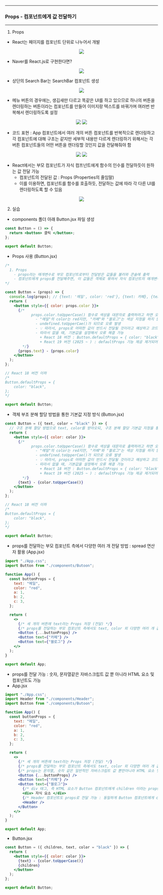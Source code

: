 -----
### Props - 컴포넌트에게 값 전달하기
-----
1. Props
  - React는 페이지를 컴포넌트 단위로 나누어서 개발
<div align="center">
<img src="https://github.com/user-attachments/assets/d2483a14-0bfd-410a-b74e-cf5c552426a0">
</div>

  - Naver를 React.js로 구현한다면?
<div align="center">
<img src="https://github.com/user-attachments/assets/4a62fbc9-ae50-41e4-9e00-bd6a02dbcac4">
</div>

  - 상단의 Search Bar는 SearchBar 컴포넌트 생성
<div align="center">
<img src="https://github.com/user-attachments/assets/76242bcf-a91b-4121-9c09-38a657b7ffad">
</div>

  - 메뉴 버튼의 경우에는, 생김새만 다르고 똑같은 UI를 하고 있으므로 하나의 버튼을 렌더링하는 버튼이라는 컴포넌트를 만들어 이미지랑 텍스트를 바꿔가며 여러번 반복해서 렌더링하도록 설정
<div align="center">
<img src="https://github.com/user-attachments/assets/8c1dfd52-a339-4411-b774-bdf27e117f84">
<img src="https://github.com/user-attachments/assets/65ab9cef-3dcb-4424-ae32-23ff9bcf6007">
</div>

  - 코드 표현 : App 컴포넌트에서 여러 개의 버튼 컴포넌트를 반복적으로 렌더링하고 각 컴포넌트에 대해 구조는 같지만 세부적 내용만 다르게 렌더링하기 위해서는 각 버튼 컴포넌트들의 어떤 버튼을 렌더링할 것인지 값을 전달해줘야 함
<div align="center">
<img src="https://github.com/user-attachments/assets/662c2b05-d999-4fd9-b55e-6f7cb44f321cd">
<img src="https://github.com/user-attachments/assets/b6ef9927-deff-4da5-9da3-73dbb749e0f5">
</div>

  - React에서는 부모 컴포넌트가 자식 컴프넌트에게 함수의 인수를 전달하듯이 원하는 값 전달 가능
    + 컴포넌트의 전달된 값 : Props (Properties의 줄임말)
    + 이를 이용하면, 컴포넌트를 함수를 호출하듯, 전달하는 값에 따라 각 다른 UI를 렌더링하도록 할 수 있음
<div align="center">
<img src="https://github.com/user-attachments/assets/6f646885-fe82-48a0-b88a-f06321c3c720">
</div>

2. 실습
  - components 폴더 아래 Button.jsx 파일 생성
```jsx
const Button = () => {
  return <button> 클릭 </button>;
};

export default Button;
```

  - Props 사용 (Button.jsx)
```jsx
/*
  1. Props
    - props라는 매개변수로 부모 컴포넌트로부터 전달받은 값들을 불러와 콘솔에 출력
    - 컴포넌트에게 props를 전달해주면, 이 값들은 객체로 묶여서 자식 컴포넌트의 매개변수로 제공
*/

const Button = (props) => {
  console.log(props); // {text: '메일', color: 'red'}, {text: 카페}, {text: '블로그'} 객체 형태로 저장되어 출력
  return (
    <button style={{ color: props.color }}>
      {/* 
            props.color.toUpperCase() 함수로 색상을 대문자로 출력하려고 하면 오류 발생
              - "메일"의 color는 red지만, "카페"와 "블로그"는 색상 지정을 하지 않았으므로 undefined
              - undefined.toUpperCae()가 되므로 오류 발생
              - 💡 따라서, props로 어떠한 값이 반드시 전달될 것이라고 예상하고 코드 작성은 위험
              - 따라서 없을 때, 기본값을 설정해서 오류 해결 가능 
                + React 18 버전 : Button.defaultProps = { color: "black", }; 같이 기본값 설정 가능
                + React 19 버전 (2025 ~ ) : defaultProps 기능 제공 제거되어, props를 구조 분해 할당 문법을 통해 받아와, 구조분해할당의 기본값을 이용하는 방식 사용
        */}
      {props.text} - {props.color}
    </button>
  );
};

// React 18 버전 이하
/*
Button.defaultProps = {
    color: "black",
};
*/

export default Button;
```

  - 객체 부조 분해 할당 방법을 통한 기본값 지정 방식 (Button.jsx)
```jsx
const Button = ({ text, color = "black" }) => {
  // 구조 분해 할당 방법으로 text, color를 받아오되, 구조 분해 할당 기본값 지정을 통해 color="black"으로 기본값 지정
  return (
    <button style={{ color: color }}>
      {/* 
            props.color.toUpperCase() 함수로 색상을 대문자로 출력하려고 하면 오류 발생
              - "메일"의 color는 red지만, "카페"와 "블로그"는 색상 지정을 하지 않았으므로 undefined
              - undefined.toUpperCae()가 되므로 오류 발생
              - 💡 따라서, props로 어떠한 값이 반드시 전달될 것이라고 예상하고 코드 작성은 위험
              - 따라서 없을 때, 기본값을 설정해서 오류 해결 가능 
                + React 18 버전 : Button.defaultProps = { color: "black", }; 같이 기본값 설정 가능
                + React 19 버전 (2025 ~ ) : defaultProps 기능 제공 제거되어, props를 구조 분해 할당 문법을 통해 받아와, 구조분해할당의 기본값을 이용하는 방식 사용
        */}
      {text} - {color.toUpperCase()}
    </button>
  );
};

// React 18 버전 이하
/*
Button.defaultProps = {
    color: "black",
};
*/

export default Button;
```

  - props를 전달하는 부모 컴포넌트 측에서 다양한 여러 개 전달 방법 : spread 연산자 활용 (App.jsx)
```jsx
import "./App.css";
import Button from "./components/Butoon";

function App() {
  const buttonProps = {
    text: "메일",
    color: "red",
    a: 1,
    b: 2,
    c: 3,
  };

  return (
    <>
      {/* 세 개의 버튼에 text라는 Props 저장 (전달) */}
      {/* props를 전달하는 부모 컴포넌트 측에서도 text, color 외 다양한 여러 개 값을 props로 전달해야 되는 경우, 이 값들을 하나의 객체로 묶어 spread 연산자를 통해 한 번에 전달 가능 */}
      <Button {...buttonProps} />
      <Button text={"카페"} />
      <Button text={"블로그"} />
    </>
  );
}

export default App;
```

  - props를 전달 가능 : 숫자, 문자열같은 자바스크립트 값 뿐 아니라 HTML 요소 및 컴포넌트도 가능
  - App.jsx
```jsx
import "./App.css";
import Header from "./components/Header";
import Button from "./components/Butoon";

function App() {
  const buttonProps = {
    text: "메일",
    color: "red",
    a: 1,
    b: 2,
    c: 3,
  };

  return (
    <>
      {/* 세 개의 버튼에 text라는 Props 저장 (전달) */}
      {/* props를 전달하는 부모 컴포넌트 측에서도 text, color 외 다양한 여러 개 값을 props로 전달해야 되는 경우, 이 값들을 하나의 객체로 묶어 spread 연산자를 통해 한 번에 전달 가능 */}
      {/* props는 문자열, 숫자 같은 일반적인 자바스크립트 값 뿐만아니라 HTML 요소 및 React 컴포넌트도 전달 가능 */}
      <Button {...buttonProps} />
      <Button text={"카페"} />
      <Button text={"블로그"}>
        {/* div 태그, 즉 HTML 요소가 Button 컴포넌트에게 children 이라는 props로 자동 전달 */}
        <div> 자식 요소 </div>
        {/* Header 컴포넌트도 props로 전달 가능 : 동일하게 Button 컴포넌트에게 children이라는 props로 전달 */}
        <Header />
      </Button>
    </>
  );
}

export default App;
```
  - Button.jsx
```jsx
const Button = ({ children, text, color = "black" }) => {
  return (
    <button style={{ color: color }}>
      {text} - {color.toUpperCase()}
      {children}
    </button>
  );
};

export default Button;
```
